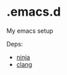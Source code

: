 # .emacs.d

My emacs setup

Deps:
- [ninja](https://github.com/ninja-build/ninja)
- [clang](http://releases.llvm.org/download.html)
